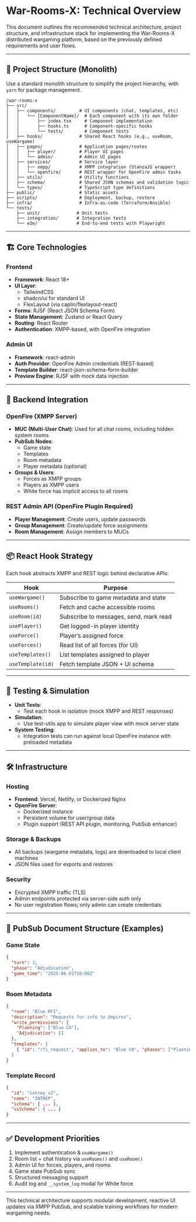 # War-Rooms-X: Technical Overview

This document outlines the recommended technical architecture, project structure, and infrastructure stack for implementing the War-Rooms-X distributed wargaming platform, based on the previously defined requirements and user flows.

---

## 🧱 Project Structure (Monolith)
Use a standard monolith structure to simplify the project hierarchy, with `yarn` for package management.

```
/war-rooms-x
├── src/
│   ├── components/         # UI components (chat, templates, etc)
│   │   └── [ComponentName]/  # Each component with its own folder
│   │       ├── index.tsx     # Component implementation
│   │       ├── hooks.ts      # Component-specific hooks
│   │       └── tests/        # Component tests
│   ├── hooks/              # Shared React hooks (e.g., useRoom, useWargame)
│   ├── pages/              # Application pages/routes
│   │   ├── player/         # Player UI pages
│   │   └── admin/          # Admin UI pages
│   ├── services/           # Service layer
│   │   ├── xmpp/           # XMPP integration (StanzaJS wrapper)
│   │   └── openfire/       # REST wrapper for OpenFire admin tasks
│   ├── utils/              # Utility functions
│   ├── schema/             # Shared JSON schemas and validation logic
│   └── types/              # TypeScript type definitions
├── public/                 # Static assets
├── scripts/                # Deployment, backup, restore
├── infra/                  # Infra-as-code (Terraform/Ansible)
└── tests/
    ├── unit/              # Unit tests
    ├── integration/       # Integration tests
    └── e2e/               # End-to-end tests with Playwright
```

---

## 🏗️ Core Technologies

### Frontend
- **Framework**: React 18+
- **UI Layer**:
  - TailwindCSS
  - shadcn/ui for standard UI
  - FlexLayout (via caplin/flexlayout-react)
- **Forms**: RJSF (React JSON Schema Form)
- **State Management**: Zustand or React Query
- **Routing**: React Router
- **Authentication**: XMPP-based, with OpenFire integration

### Admin UI
- **Framework**: react-admin
- **Auth Provider**: OpenFire Admin credentials (REST-based)
- **Template Builder**: react-json-schema-form-builder
- **Preview Engine**: RJSF with mock data injection

---

## 🔌 Backend Integration

### OpenFire (XMPP Server)
- **MUC (Multi-User Chat)**: Used for all chat rooms, including hidden system rooms
- **PubSub Nodes**:
  - Game state
  - Templates
  - Room metadata
  - Player metadata (optional)
- **Groups & Users**:
  - Forces as XMPP groups
  - Players as XMPP users
  - White force has implicit access to all rooms

### REST Admin API (OpenFire Plugin Required)
- **Player Management**: Create users, update passwords
- **Group Management**: Create/update force assignments
- **Room Management**: Assign members to MUCs

---

## 📦 React Hook Strategy

Each hook abstracts XMPP and REST logic behind declarative APIs:

| Hook               | Purpose                              |
|--------------------|--------------------------------------|
| `useWargame()`     | Subscribe to game metadata and state |
| `useRooms()`       | Fetch and cache accessible rooms     |
| `useRoom(id)`      | Subscribe to messages, send, mark read |
| `usePlayer()`      | Get logged-in player identity        |
| `useForce()`       | Player’s assigned force              |
| `useForces()`      | Read list of all forces (for UI)     |
| `useTemplates()`   | List templates assigned to player    |
| `useTemplate(id)`  | Fetch template JSON + UI schema      |

---

## 🧪 Testing & Simulation

- **Unit Tests**:
  - Test each hook in isolation (mock XMPP and REST responses)
- **Simulation**:
  - Use test-utils app to simulate player view with mock server state
- **System Testing**:
  - Integration tests can run against local OpenFire instance with preloaded metadata

---

## 🛠️ Infrastructure

### Hosting
- **Frontend**: Vercel, Netlify, or Dockerized Nginx
- **OpenFire Server**:
  - Dockerized instance
  - Persistent volume for user/group data
  - Plugin support (REST API plugin, monitoring, PubSub enhancer)

### Storage & Backups
- All backups (wargame metadata, logs) are downloaded to local client machines
- JSON files used for exports and restores

### Security
- Encrypted XMPP traffic (TLS)
- Admin endpoints protected via server-side auth only
- No user registration flows; only admin can create credentials

---

## 🔁 PubSub Document Structure (Examples)

### Game State
```json
{
  "turn": 3,
  "phase": "Adjudication",
  "game_time": "2025-06-01T10:00Z"
}
```

### Room Metadata
```json
{
  "room": "Blue RFI",
  "description": "Requests for info to Umpires",
  "write_permissions": {
    "Planning": ["Blue CO"],
    "Adjudication": []
  },
  "templates": [
    { "id": "rfi_request", "applies_to": "Blue CO", "phases": ["Planning"] }
  ]
}
```

### Template Record
```json
{
  "id": "intrep_v2",
  "name": "INTREP",
  "schema": { ... },
  "uiSchema": { ... }
}
```

---

## ✅ Development Priorities
1. Implement authentication & `useWargame()`
2. Room list + chat history via `useRooms()` and `useRoom()`
3. Admin UI for forces, players, and rooms
4. Game state PubSub sync
5. Structured messaging support
6. Audit log and `__system_log` modal for White force

---

This technical architecture supports modular development, reactive UI updates via XMPP PubSub, and scalable training workflows for modern wargaming needs.

